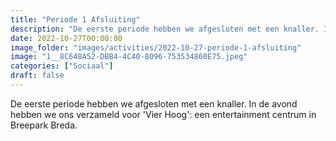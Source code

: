 ```yaml
---
title: "Periode 1 Afsluiting"
description: "De eerste periode hebben we afgesloten met een knaller. In de avond hebben we ons verzameld voor 'Vier Hoog': een entertainment centrum in Breepark Breda."
date: 2022-10-27T00:00:00
image_folder: "images/activities/2022-10-27-periode-1-afsluiting"
image: "1__8C648A52-DBB4-4C40-8096-753534860E75.jpeg"
categories: ["Sociaal"]
draft: false
---
```


De eerste periode hebben we afgesloten met een knaller. In de avond hebben we ons verzameld voor 'Vier Hoog': een entertainment centrum in Breepark Breda.